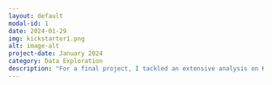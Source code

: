 ```yaml
---
layout: default
modal-id: 1
date: 2024-01-29
img: kickstarter1.png
alt: image-alt
project-date: January 2024
category: Data Exploration
description: "For a final project, I tackled an extensive analysis on Kickstarter projects using Jonathan Leland's comprehensive dataset spanning from 2009 to 2020. This project allowed me to showcase my proficiency in data wrangling, exploratory data analysis, and statistical modeling within R Studio, while also enabling me to present compelling insights to a broad audience. Explore the detailed findings and analysis from my project here: <a href='https://rpubs.com/lhkim/Kickstarter_Data_Exploration' target='_blank' >R Pubs - Kickstarter Data Exploration</a>"
---
```


